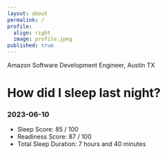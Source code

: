 ```yaml
---
layout: about
permalink: /
profile:
  align: right
  image: profile.jpeg
published: true
---
```


Amazon Software Development Engineer, Austin TX

# How did I sleep last night? 
### 2023-06-10
- Sleep Score: 85 / 100
- Readiness Score: 87 / 100 
- Total Sleep Duration: 7 hours and 40 minutes

